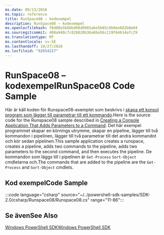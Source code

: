 ```yaml
---
ms.date: 09/13/2016
ms.topic: reference
title: RunSpace08 – kodexempel
description: RunSpace08 – kodexempel
ms.openlocfilehash: f8d08e5b6bbd98d0901abe5b05c8b9ee682b8e04
ms.sourcegitcommit: 488a940c7c828820b36a6ba56c119f64614afc29
ms.translationtype: MT
ms.contentlocale: sv-SE
ms.lasthandoff: 10/27/2020
ms.locfileid: "92654227"
---
```

# <a name="runspace08-code-sample"></a><span data-ttu-id="713c9-103">RunSpace08 – kodexempel</span><span class="sxs-lookup"><span data-stu-id="713c9-103">RunSpace08 Code Sample</span></span>

<span data-ttu-id="713c9-104">Här är käll koden för Runspace08-exemplet som beskrivs i [skapa ett konsol program som lägger till parametrar till ett kommando](https://msdn.microsoft.com/848b2b46-60f1-4a86-b448-cfc7c0cccfba).</span><span class="sxs-lookup"><span data-stu-id="713c9-104">Here is the source code for the Runspace08 sample described in [Creating a Console Application That Adds Parameters to a Command](https://msdn.microsoft.com/848b2b46-60f1-4a86-b448-cfc7c0cccfba).</span></span>
<span data-ttu-id="713c9-105">Det här exempel programmet skapar en körnings utrymme, skapar en pipeline, lägger till två kommandon i pipelinen, lägger till två parametrar till det andra kommandot och kör sedan pipelinen.</span><span class="sxs-lookup"><span data-stu-id="713c9-105">This sample application creates a runspace, creates a pipeline, adds two commands to the pipeline, adds two parameters to the second command, and then executes the pipeline.</span></span> <span data-ttu-id="713c9-106">De kommandon som läggs till i pipelinen är `Get-Process` `Sort-Object` cmdletarna och.</span><span class="sxs-lookup"><span data-stu-id="713c9-106">The commands that are added to the pipeline are the `Get-Process` and `Sort-Object` cmdlets.</span></span>

## <a name="code-sample"></a><span data-ttu-id="713c9-107">Kod exempel</span><span class="sxs-lookup"><span data-stu-id="713c9-107">Code Sample</span></span>

:::code language="csharp" source="~/../powershell-sdk-samples/SDK-2.0/csharp/Runspace08/Runspace08.cs" range="11-86":::

## <a name="see-also"></a><span data-ttu-id="713c9-108">Se även</span><span class="sxs-lookup"><span data-stu-id="713c9-108">See Also</span></span>

[<span data-ttu-id="713c9-109">Windows PowerShell SDK</span><span class="sxs-lookup"><span data-stu-id="713c9-109">Windows PowerShell SDK</span></span>](../windows-powershell-reference.md)
